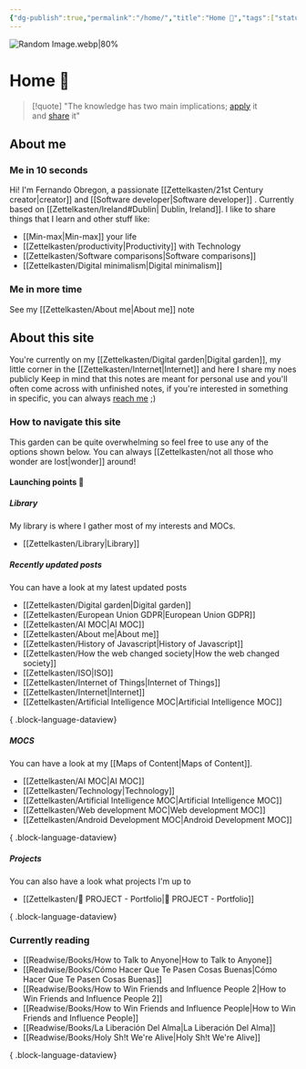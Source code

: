```yaml
---
{"dg-publish":true,"permalink":"/home/","title":"Home 👋","tags":["status/done","gardenEntry","gardenEntry"],"noteIcon":"","created":"2022-10-04T22:13:24.000+01:00"}
---
```


![Random Image.webp|80%](/img/user/Files/Random%20Image.webp)

# Home 👋

> [!quote] 
> "The knowledge has two main implications; [apply](https://garden.feernandooff.com/404) it and [share](https://garden.feernandooff.com/404) it"

## About me

### Me in 10 seconds
Hi! I'm Fernando Obregon, a passionate [[Zettelkasten/21st Century creator\|creator]] and  [[Software developer\|Software developer]] . Currently based on [[Zettelkasten/Ireland#Dublin\| Dublin, Ireland]].  I like to share things that I learn and other stuff like:
- [[Min-max\|Min-max]] your life
- [[Zettelkasten/productivity\|Productivity]] with Technology
- [[Zettelkasten/Software comparisons\|Software comparisons]]
- [[Zettelkasten/Digital minimalism\|Digital minimalism]]

### Me in more time
See my [[Zettelkasten/About me\|About me]] note

## About this site

You're currently on my [[Zettelkasten/Digital garden\|Digital garden]], my little corner in the [[Zettelkasten/Internet\|Internet]] and here I share my noes publicly 
Keep in mind that this notes are meant for personal use and you'll often come across with unfinished notes, if you're interested in something in specific, you can always [reach me](https://feernandooff.com) ;)


### How to navigate this site
This garden can be quite overwhelming so feel free to use any of the options shown below. You can always [[Zettelkasten/not all those who wonder are lost\|wonder]] around! 
#### Launching points 🚀

##### Library
My library is where I gather most of my interests and MOCs.
- [[Zettelkasten/Library\|Library]]
##### Recently updated posts
You can have a look at my latest updated posts
- [[Zettelkasten/Digital garden\|Digital garden]]
- [[Zettelkasten/European Union GDPR\|European Union GDPR]]
- [[Zettelkasten/AI MOC\|AI MOC]]
- [[Zettelkasten/About me\|About me]]
- [[Zettelkasten/History of Javascript\|History of Javascript]]
- [[Zettelkasten/How the web changed society\|How the web changed society]]
- [[Zettelkasten/ISO\|ISO]]
- [[Zettelkasten/Internet of Things\|Internet of Things]]
- [[Zettelkasten/Internet\|Internet]]
- [[Zettelkasten/Artificial Intelligence MOC\|Artificial Intelligence MOC]]

{ .block-language-dataview}
##### MOCS
You can have a look at my [[Maps of Content\|Maps of Content]]. 
- [[Zettelkasten/AI MOC\|AI MOC]]
- [[Zettelkasten/Technology\|Technology]]
- [[Zettelkasten/Artificial Intelligence MOC\|Artificial Intelligence MOC]]
- [[Zettelkasten/Web development MOC\|Web development MOC]]
- [[Zettelkasten/Android Development MOC\|Android Development MOC]]

{ .block-language-dataview}
##### Projects
You can also have a look what projects I'm up to 
- [[Zettelkasten/💼 PROJECT - Portfolio\|💼 PROJECT - Portfolio]]

{ .block-language-dataview}

### Currently reading
- [[Readwise/Books/How to Talk to Anyone\|How to Talk to Anyone]]
- [[Readwise/Books/Cómo Hacer Que Te Pasen Cosas Buenas\|Cómo Hacer Que Te Pasen Cosas Buenas]]
- [[Readwise/Books/How to Win Friends and Influence People 2\|How to Win Friends and Influence People 2]]
- [[Readwise/Books/How to Win Friends and Influence People\|How to Win Friends and Influence People]]
- [[Readwise/Books/La Liberación Del Alma\|La Liberación Del Alma]]
- [[Readwise/Books/Holy Sh!t We're Alive\|Holy Sh!t We're Alive]]

{ .block-language-dataview}
